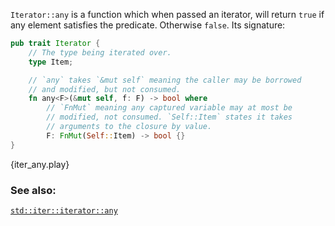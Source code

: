 `Iterator::any` is a function which when passed an iterator, will return
`true` if any element satisfies the predicate. Otherwise `false`. Its
signature:

```rust
pub trait Iterator {
    // The type being iterated over.
    type Item;

    // `any` takes `&mut self` meaning the caller may be borrowed
    // and modified, but not consumed.
    fn any<F>(&mut self, f: F) -> bool where
        // `FnMut` meaning any captured variable may at most be
        // modified, not consumed. `Self::Item` states it takes
        // arguments to the closure by value.
        F: FnMut(Self::Item) -> bool {}
}
```

{iter_any.play}

### See also:

[`std::iter::iterator::any`][any]

[any]: http://doc.rust-lang.org/std/iter/trait.Iterator.html#method.any
